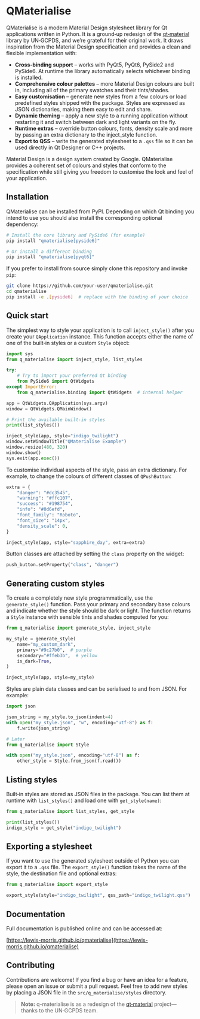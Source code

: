 # QMaterialise

QMaterialise is a modern Material Design stylesheet library for Qt
applications written in Python. It is a ground‑up redesign of the
[qt‑material](https://github.com/UN‑GCPDS/qt‑material) library by UN‑GCPDS, and we’re
grateful for their original work. It draws inspiration from the
Material Design specification and provides a clean and flexible
implementation with:

* **Cross‑binding support** – works with PyQt5, PyQt6, PySide2 and
  PySide6. At runtime the library automatically selects whichever
  binding is installed.
* **Comprehensive colour palettes** – more Material Design colours
  are built in, including all of the primary swatches and their
  tints/shades.
* **Easy customisation** – generate new styles from a few colours or
  load predefined styles shipped with the package. Styles are
  expressed as JSON dictionaries, making them easy to edit and share.
* **Dynamic theming** – apply a new style to a running application
  without restarting it and switch between dark and light variants on
  the fly.
* **Runtime extras** – override button colours, fonts, density scale
  and more by passing an extra dictionary to the inject_style
  function.
* **Export to QSS** – write the generated stylesheet to a `.qss`
  file so it can be used directly in Qt Designer or C++ projects.

Material Design is a design system created by Google. QMaterialise
provides a coherent set of colours and styles that conform to the
specification while still giving you freedom to customise the look and
feel of your application.

## Installation

QMaterialise can be installed from PyPI. Depending on which Qt
binding you intend to use you should also install the corresponding
optional dependency:

```bash
# Install the core library and PySide6 (for example)
pip install "qmaterialise[pyside6]"

# Or install a different binding
pip install "qmaterialise[pyqt6]"
```

If you prefer to install from source simply clone this repository and
invoke `pip`:

```bash
git clone https://github.com/your-user/qmaterialise.git
cd qmaterialise
pip install -e .[pyside6]  # replace with the binding of your choice
```

## Quick start

The simplest way to style your application is to call
`inject_style()` after you create your `QApplication` instance. This
function accepts either the name of one of the built‑in styles or a
custom `Style` object:

```python
import sys
from q_materialise import inject_style, list_styles

try:
    # Try to import your preferred Qt binding
    from PySide6 import QtWidgets
except ImportError:
    from q_materialise.binding import QtWidgets  # internal helper

app = QtWidgets.QApplication(sys.argv)
window = QtWidgets.QMainWindow()

# Print the available built‑in styles
print(list_styles())

inject_style(app, style="indigo_twilight")
window.setWindowTitle("QMaterialise Example")
window.resize(480, 320)
window.show()
sys.exit(app.exec())
```

To customise individual aspects of the style, pass an extra
dictionary. For example, to change the colours of different classes
of `QPushButton`:

```python
extra = {
    "danger": "#dc3545",
    "warning": "#ffc107",
    "success": "#198754",
    "info": "#0d6efd",
    "font_family": "Roboto",
    "font_size": "14px",
    "density_scale": 0,
}

inject_style(app, style="sapphire_day", extra=extra)
```

Button classes are attached by setting the `class` property on the
widget:

```python
push_button.setProperty("class", "danger")
```

## Generating custom styles

To create a completely new style programmatically, use the
`generate_style()` function. Pass your primary and secondary base
colours and indicate whether the style should be dark or light. The
function returns a `Style` instance with sensible tints and shades
computed for you:

```python
from q_materialise import generate_style, inject_style

my_style = generate_style(
    name="my_custom_dark",
    primary="#9c27b0",  # purple
    secondary="#ffeb3b",  # yellow
    is_dark=True,
)

inject_style(app, style=my_style)
```

Styles are plain data classes and can be serialised to and from JSON.
For example:

```python
import json

json_string = my_style.to_json(indent=4)
with open("my_style.json", "w", encoding="utf-8") as f:
    f.write(json_string)

# Later
from q_materialise import Style

with open("my_style.json", encoding="utf-8") as f:
    other_style = Style.from_json(f.read())
```

## Listing styles

Built‑in styles are stored as JSON files in the package. You can list
them at runtime with `list_styles()` and load one with
`get_style(name)`:

```python
from q_materialise import list_styles, get_style

print(list_styles())
indigo_style = get_style("indigo_twilight")
```

## Exporting a stylesheet

If you want to use the generated stylesheet outside of Python you can
export it to a `.qss` file. The `export_style()` function takes the
name of the style, the destination file and optional extras:

```python
from q_materialise import export_style

export_style(style="indigo_twilight", qss_path="indigo_twilight.qss")
```

## Documentation

Full documentation is published online and can be accessed at:

[https://lewis-morris.github.io/qmaterialise](https://lewis-morris.github.io/qmaterialise)


## Contributing

Contributions are welcome! If you find a bug or have an idea for a
feature, please open an issue or submit a pull request. Feel free to
add new styles by placing a JSON file in the
`src/q_materialise/styles` directory.

> **Note:** q-materialise is as a redesign of the
> [qt‑material](https://github.com/UN‑GCPDS/qt‑material) project—
> thanks to the UN‑GCPDS team.
